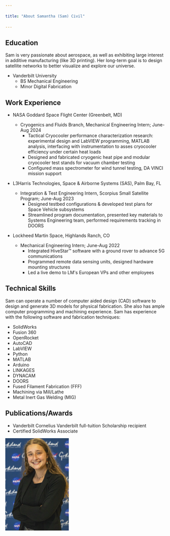 ```yaml
---

title: "About Samantha (Sam) Civil"

---
```


## Education

Sam is very passionate about aerospace, as well as exhibiting large interest in additive manufacturing (like 3D printing). Her long-term goal is to design satellite networks to better visualize and explore our universe.

* Vanderbilt University
  * BS Mechanical Engineering
  * Minor Digital Fabrication

## Work Experience

* NASA Goddard Space Flight Center (Greenbelt, MD)
  * Cryogenics and Fluids Branch, Mechanical Engineering Intern; June-Aug 2024
    * Tactical Cryocooler performance characterization research: experimental design and LabVIEW programming, MATLAB  analysis, interfacing with instrumentation to asses cryocooler efficiency under certain heat loads
    * Designed and fabricated cryogenic heat pipe and modular cryocooler test stands for vacuum chamber testing
    * Configured mass spectrometer for wind tunnel testing, DA VINCI mission support

* L3Harris Technologies, Space & Airborne Systems (SAS), Palm Bay, FL
  * Integration & Test Engineering Intern, Scorpius Small Satellite Program; June-Aug 2023
    * Designed testbed configurations & developed test plans for Space Vehicle subsystems 
    * Streamlined program documentation, presented key materials to Systems Engineering team, performed requirements tracking in DOORS

* Lockheed Martin Space, Highlands Ranch, CO
  * Mechanical Engineering Intern; June-Aug 2022
    * Integrated HiveStar™ software with a ground rover to advance 5G communications
    * Programmed remote data sensing units, designed hardware mounting structures
    * Led a live demo to LM's European VPs and other employees

## Technical Skills

Sam can operate a number of computer aided design (CAD) software to design and generate 3D models for physical fabrication. She also has ample computer programming and machining experience. Sam has experience with the following software and fabrication techniques:

* SolidWorks
* Fusion 360
* OpenRocket
* AutoCAD
* LabVIEW
* Python
* MATLAB
* Arduino
* LINKAGES
* DYNACAM
* DOORS
* Fused Filament Fabrication (FFF)
* Machining via Mill/Lathe
* Metal Inert Gas Welding (MIG)

## Publications/Awards

* Vanderbilt Cornelius Vanderbilt full-tuition Scholarship recipient
* Certified SolidWorks Associate

<img src="/assets/img/headshot_sm.png" alt="Samantha Civil" style="width:200px;"/>
